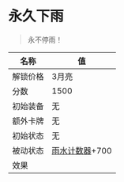 # 永久下雨  
> 永不停雨！  
  
名称  |  值  
----  |  ----  
解锁价格  |  3月亮  
分数  |  1500  
初始装备  |  无  
额外卡牌  |  无  
初始状态  |  无  
被动状态  |  [雨水计数器](RainCounter.md)+700  
效果  |    


<script>document.title="永久下雨 - 卡牌生存百科 Card Survival Wiki";</script>